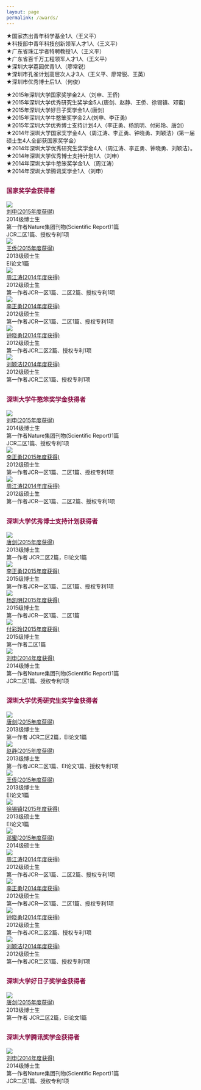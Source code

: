 ```yaml
---
layout: page
permalink: /awards/
---
```


★国家杰出青年科学基金1人（王义平）<br>
★科技部中青年科技创新领军人才1人（王义平）<br>
★广东省珠江学者特聘教授1人（王义平）<br>
★广东省百千万工程领军人才1人（王义平）<br>
★深圳大学荔园优青1人（廖常锐）<br>
★深圳市孔雀计划高层次人才3人（王义平、廖常锐、王英）<br>
★深圳市优秀博士后1人（何俊）<br>

★2015年深圳大学国家奖学金2人（刘申、王侨)<br>
★2015年深圳大学优秀研究生奖学金5人(唐剑、赵静、王侨、徐锡镇、邓蜜)<br>
★2015年深圳大学好日子奖学金1人(唐剑)<br>
★2015年深圳大学牛憨笨奖学金2人(刘申、李正勇)<br>
★2015年深圳大学优秀博士支持计划4人（李正勇、杨凯明、付彩玲、唐剑）<br>
★2014年深圳大学国家奖学金4人（周江涛、李正勇、钟晓勇、刘颖洁）(第一届硕士生4人全部获国家奖学金）<br>
★2014年深圳大学优秀研究生奖学金4人（周江涛、李正勇、钟晓勇、刘颖洁）。<br>
★2014年深圳大学优秀博士支持计划1人（刘申）<br>
★2014年深圳大学牛憨笨奖学金1人（周江涛）<br>
★2014年深圳大学腾讯奖学金1人（刘申）<br>

<span style="font-size: 1.0rem; color: #870A40;">**国家奖学金获得者**</span>
----------------------------
<div class="sec-container">

<div class="bio-container">
  <div class="bio-avatar" >  
  <a href="{{ site.baseurl }}/members/liushen/">
  <img src="{{ site.baseurl }}/images/liushen93x124.jpg" class="max-img-border">
  </a>
  </div>
  <div class="bio-info">
  <a href="{{ site.baseurl }}/members/liushen/">
  刘申(2015年度获得)
  </a>
  <br>
  2014级博士生
  <br>
  第一作者Nature集团刊物(Scientific Report)1篇
  <br>
  JCR二区1篇、授权专利1项
  <br>
  </div>
</div>

<div class="bio-container">
  <div class="bio-avatar" >
  <a href="{{ site.baseurl }}/members/wangqiao/">
  <img src="{{ site.baseurl }}/images/wangqiao-92x130.jpg" class="max-img-border"/>
  </a>
  </div>
  <div class="bio-info">
  <a href="{{ site.baseurl }}/members/wangqiao/">
  王侨(2015年度获得)
  </a>
  <br>
  2013级硕士生
  <br>
  EI论文1篇
  <br>
  </div>
</div>

<div class="bio-container">
  <div class="bio-avatar" >
  <a href="{{ site.baseurl }}/members/zhoujiangtao/">
  <img src="{{ site.baseurl }}/images/zhoujiangtao-92x130.jpg" class="max-img-border">
  </a>
  </div>
  <div class="bio-info">
  <a href="{{ site.baseurl }}/members/zhoujiangtao/">
   周江涛(2014年度获得)
  </a>
  <br>
  2012级硕士生
  <br>
  第一作者JCR一区1篇、二区2篇、授权专利1项
  <br>
  </div>
</div>

<div class="bio-container">
  <div class="bio-avatar" >  
  <a href="{{ site.baseurl }}/members/lizhengyong/">
  <img src="{{ site.baseurl }}/images/lizhengyong-92x128.jpg" class="max-img-border">
  </a>
  </div>
  <div class="bio-info">
  <a href="{{ site.baseurl }}/members/lizhengyong/">
  李正勇(2014年度获得)
  </a>
  <br>
  2012级硕士生
  <br>
  第一作者JCR一区1篇、二区1篇、授权专利1项
  <br>
  </div>
</div>

<div class="bio-container">
  <div class="bio-avatar" >  
   <a href="{{ site.baseurl }}/members/zhongxiaoyong/">
  <img src="{{ site.baseurl }}/images/zhongxiaoyong-92x133.jpg" class="max-img-border">
  </a>
  </div>
  <div class="bio-info">
  <a href="{{ site.baseurl }}/members/zhongxiaoyong/">
  钟晓勇(2014年度获得)
  </a>
  <br>
  2012级硕士生
  <br>
  第一作者JCR二区2篇、授权专利1项
  <br>
  </div>
</div>

<div class="bio-container">
  <div class="bio-avatar" >  
   <a href="{{ site.baseurl }}/members/liuyingjie/">
  <img src="{{ site.baseurl }}/images/liuyinjie-92x130.jpg" class="max-img-border">
  </a>
  </div>
  <div class="bio-info">
  <a href="{{ site.baseurl }}/members/liuyingjie/">
  刘颖洁(2014年度获得)
  </a>
  <br>
  2012级硕士生
  <br>
  第一作者JCR二区1篇、授权专利1项
  <br>
  </div>
</div>
</div>

<span style="font-size: 1.0rem; color: #870A40;">**深圳大学牛憨笨奖学金获得者**</span>
-----------------------------------
<div class="sec-container">

<div class="bio-container">
  <div class="bio-avatar" >  
  <a href="{{ site.baseurl }}/members/liushen/">
  <img src="{{ site.baseurl }}/images/liushen93x124.jpg" class="max-img-border">
  </a>
  </div>
  <div class="bio-info">
  <a href="{{ site.baseurl }}/members/liushen/">
  刘申(2015年度获得)
  </a>
  <br>
  2014级博士生
  <br>
  第一作者Nature集团刊物(Scientific Report)1篇
  <br>
  JCR二区1篇、授权专利1项
  <br>
  </div>
</div>

<div class="bio-container">
  <div class="bio-avatar" >  
  <a href="{{ site.baseurl }}/members/lizhengyong/">
  <img src="{{ site.baseurl }}/images/lizhengyong-92x128.jpg" class="max-img-border">
  </a>
  </div>
  <div class="bio-info">
  <a href="{{ site.baseurl }}/members/lizhengyong/">
  李正勇(2015年度获得)
  </a>
  <br>
  2012级硕士生
  <br>
  第一作者JCR一区1篇、二区1篇、授权专利1项
  <br>
  </div>
</div>

<div class="bio-container">
  <div class="bio-avatar" >
  <a href="{{ site.baseurl }}/members/zhoujiangtao/">
  <img src="{{ site.baseurl }}/images/zhoujiangtao-92x130.jpg" class="max-img-border">
  </a>
  </div>
  <div class="bio-info">
  <a href="{{ site.baseurl }}/members/zhoujiangtao/">
   周江涛(2014年度获得)
  </a>
  <br>
  2012级硕士生
  <br>
  第一作者JCR一区1篇、二区2篇、授权专利1项
  <br>
  </div>
</div>
</div>

<span style="font-size: 1.0rem; color: #870A40;">**深圳大学优秀博士支持计划获得者**</span>
-----------------------------------
<div class="sec-container">
<div class="bio-container">
  <div class="bio-avatar" >
  <a href="{{ site.baseurl }}/members/tangjian/">
  <img src="{{ site.baseurl }}/images/tangjian-92x128.jpg" class="max-img-border"/>
  </a>
  </div>
  <div class="bio-info">
  <a href="{{ site.baseurl }}/members/tangjian/">
  唐剑(2015年度获得)
  </a>
  <br>
  2013级博士生
  <br>
  第一作者 JCR二区2篇，EI论文1篇
  <br>
  </div>
</div>

<div class="bio-container">
  <div class="bio-avatar" >  
  <a href="{{ site.baseurl }}/members/lizhengyong/">
  <img src="{{ site.baseurl }}/images/lizhengyong-92x128.jpg" class="max-img-border">
  </a>
  </div>
  <div class="bio-info">
  <a href="{{ site.baseurl }}/members/lizhengyong/">
  李正勇(2015年度获得)
  </a>
  <br>
  2015级博士生
  <br>
  第一作者JCR一区1篇、二区1篇、授权专利1项
  <br>
  </div>
</div>

<div class="bio-container">
  <div class="bio-avatar" >
  <a href="{{ site.baseurl }}/members/yangkaiming/">
  <img src="{{ site.baseurl }}/images/yangkaiming-92x117.jpg" class="max-img-border"/>
  </a>
  </div>
  <div class="bio-info">
  <a href="{{ site.baseurl }}/members/yangkaiming/">
  杨凯明(2015年度获得)
  </a>
  <br>
  2015级博士生
  <br>
  第一作者JCR一区1篇、二区1篇
  <br>
  </div>
</div>

<div class="bio-container">
  <div class="bio-avatar" >
  <a href="{{ site.baseurl }}/members/fucailing/">
  <img src="{{ site.baseurl }}/images/fucailing-92x130.jpg" class="max-img-border"/>
  </a>
  </div>
  <div class="bio-info">
  <a href="{{ site.baseurl }}/members/fucailing/">
  付彩玲(2015年度获得)
  </a>
  <br>
  2015级博士生
  <br>
  第一作者二区1篇
  <br>
  </div>
</div>

<div class="bio-container">
  <div class="bio-avatar" >  
  <a href="{{ site.baseurl }}/members/liushen/">
  <img src="{{ site.baseurl }}/images/liushen93x124.jpg" class="max-img-border">
  </a>
  </div>
  <div class="bio-info">
  <a href="{{ site.baseurl }}/members/liushen/">
  刘申(2014年度获得)
  </a>
  <br>
  2014级博士生
  <br>
  第一作者Nature集团刊物(Scientific Report)1篇
  <br>
  JCR二区1篇、授权专利1项
  <br>
  </div>
</div>
</div>

<span style="font-size: 1.0rem; color: #870A40;">**深圳大学优秀研究生奖学金获得者**</span>
----------------------------
<div class="sec-container">
<div class="bio-container">
  <div class="bio-avatar" >
  <a href="{{ site.baseurl }}/members/tangjian/">
  <img src="{{ site.baseurl }}/images/tangjian-92x128.jpg" class="max-img-border"/>
  </a>
  </div>
  <div class="bio-info">
  <a href="{{ site.baseurl }}/members/tangjian/">
  唐剑(2015年度获得)
  </a>
  <br>
  2013级博士生
  <br>
  第一作者 JCR二区2篇，EI论文1篇
  <br>
  </div>
</div>

<div class="bio-container">
  <div class="bio-avatar" >
  <a href="{{ site.baseurl }}/members/zhaojing/">
  <img src="{{ site.baseurl }}/images/zhaojing-92x113.jpg" class="max-img-border"/>
  </a>
  </div>
  <div class="bio-info">
  <a href="{{ site.baseurl }}/members/zhaojing/">
  赵静(2015年度获得)
  </a>
  <br>
  2013级博士生
  <br>
  第一作者JCR二区1篇、EI论文1篇、授权专利1项
  <br>
  </div>
</div>

<div class="bio-container">
  <div class="bio-avatar" >
  <a href="{{ site.baseurl }}/members/wangqiao/">
  <img src="{{ site.baseurl }}/images/wangqiao-92x130.jpg" class="max-img-border"/>
  </a>
  </div>
  <div class="bio-info">
  <a href="{{ site.baseurl }}/members/wangqiao/">
  王侨(2015年度获得)
  </a>
  <br>
  2013级博士生
  <br>
  EI论文1篇
  <br>
  </div>
</div>

<div class="bio-container">
  <div class="bio-avatar" >
  <a href="{{ site.baseurl }}/members/xuxizhen/">
  <img src="{{ site.baseurl }}/images/xuxizhen-92x130.jpg" class="max-img-border"/>
  </a>
  </div>
  <div class="bio-info">
  <a href="{{ site.baseurl }}/members/xuxizhen/">
  徐锡镇(2015年度获得)
  </a>
  <br>
  2013级硕士生
  <br>
  EI论文1篇
  <br>
  </div>
</div>

<div class="bio-container">
  <div class="bio-avatar" >
  <a href="{{ site.baseurl }}/members/dengmi/">
  <img src="{{ site.baseurl }}/images/dengmi-92x130.jpg" class="max-img-border"/>
  </a>
  </div>
  <div class="bio-info">
  <a href="{{ site.baseurl }}/members/dengmi/">
  邓蜜(2015年度获得)
  </a>
  <br>
  2014级硕士生
  <br>
  </div>
</div>

<div class="bio-container">
  <div class="bio-avatar" >
  <a href="{{ site.baseurl }}/members/zhoujiangtao/">
  <img src="{{ site.baseurl }}/images/zhoujiangtao-92x130.jpg" class="max-img-border">
  </a>
  </div>
  <div class="bio-info">
  <a href="{{ site.baseurl }}/members/zhoujiangtao/">
   周江涛(2014年度获得)
  </a>
  <br>
  2012级硕士生
  <br>
  第一作者JCR一区1篇、二区2篇、授权专利1项
  <br>
  </div>
</div>

<div class="bio-container">
  <div class="bio-avatar" >  
  <a href="{{ site.baseurl }}/members/lizhengyong/">
  <img src="{{ site.baseurl }}/images/lizhengyong-92x128.jpg" class="max-img-border">
  </a>
  </div>
  <div class="bio-info">
  <a href="{{ site.baseurl }}/members/lizhengyong/">
  李正勇(2014年度获得)
  </a>
  <br>
  2012级硕士生
  <br>
  第一作者JCR一区1篇、二区1篇、授权专利1项
  <br>
  </div>
</div>

<div class="bio-container">
  <div class="bio-avatar" >  
   <a href="{{ site.baseurl }}/members/zhongxiaoyong/">
  <img src="{{ site.baseurl }}/images/zhongxiaoyong-92x133.jpg" class="max-img-border">
  </a>
  </div>
  <div class="bio-info">
  <a href="{{ site.baseurl }}/members/zhongxiaoyong/">
  钟晓勇(2014年度获得)
  </a>
  <br>
  2012级硕士生
  <br>
  第一作者JCR二区2篇、授权专利1项
  <br>
  </div>
</div>

<div class="bio-container">
  <div class="bio-avatar" >  
   <a href="{{ site.baseurl }}/members/liuyingjie/">
  <img src="{{ site.baseurl }}/images/liuyinjie-92x130.jpg" class="max-img-border">
  </a>
  </div>
  <div class="bio-info">
  <a href="{{ site.baseurl }}/members/liuyingjie/">
  刘颖洁(2014年度获得)
  </a>
  <br>
  2012级硕士生
  <br>
  第一作者JCR二区1篇、授权专利1项
  <br>
  </div>
</div>
</div>

<span style="font-size: 1.0rem; color: #870A40;">**深圳大学好日子奖学金获得者**</span>
-----------------------------------
<div class="sec-container">
<div class="bio-container">
  <div class="bio-avatar" >
  <a href="{{ site.baseurl }}/members/tangjian/">
  <img src="{{ site.baseurl }}/images/tangjian-92x128.jpg" class="max-img-border"/>
  </a>
  </div>
  <div class="bio-info">
  <a href="{{ site.baseurl }}/members/tangjian/">
  唐剑(2015年度获得)
  </a>
  <br>
  2013级博士生
  <br>
  第一作者 JCR二区2篇，EI论文1篇
  <br>
  </div>
</div>
</div>

<span style="font-size: 1.0rem; color: #870A40;">**深圳大学腾讯奖学金获得者**</span>
-----------------------------------
<div class="sec-container">

<div class="bio-container">
  <div class="bio-avatar" >  
  <a href="{{ site.baseurl }}/members/liushen/">
  <img src="{{ site.baseurl }}/images/liushen93x124.jpg" class="max-img-border">
  </a>
  </div>
  <div class="bio-info">
  <a href="{{ site.baseurl }}/members/liushen/">
  刘申(2014年度获得)
  </a>
  <br>
  2014级博士生
  <br>
  第一作者Nature集团刊物(Scientific Report)1篇
  <br>
  JCR二区1篇、授权专利1项
  <br>
  </div>
</div>
</div>
